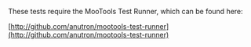 These tests require the MooTools Test Runner, which can be found here:

[http://github.com/anutron/mootools-test-runner](http://github.com/anutron/mootools-test-runner)